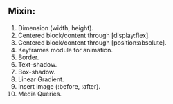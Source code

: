 ## Mixin:
1. Dimension (width, height).
2. Centered block/content through [display:flex].
3. Centered block/content through [position:absolute].
4. Keyframes module for animation.
5. Border.
6. Text-shadow.
7. Box-shadow.
8. Linear Gradient.
9. Insert image (:before, :after).
10. Media Queries.